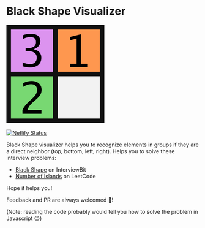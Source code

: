 # Black Shape Visualizer

![logo](./logo.png)

[![Netlify Status](https://api.netlify.com/api/v1/badges/654f815e-1a18-4fd0-ab10-c6ecb6e74137/deploy-status)](https://app.netlify.com/sites/black-shape-visualizer/deploys)

Black Shape visualizer helps you to recognize elements in groups if they are a direct neighbor (top, bottom, left, right). Helps you to solve these interview problems:
- [Black Shape](https://www.interviewbit.com/problems/black-shapes/) on InterviewBit
- [Number of Islands](https://leetcode.com/problems/number-of-islands/) on LeetCode

Hope it helps you!

Feedback and PR are always welcomed :clap:! 

(Note: reading the code probably would tell you how to solve the problem in Javascript :wink:)
